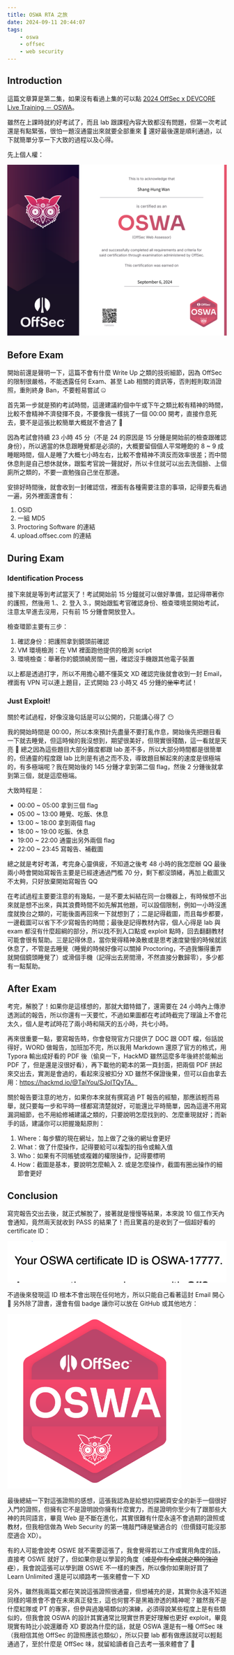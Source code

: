 ```yaml
---
title: OSWA RTA 之旅
date: 2024-09-11 20:44:07
tags:
    - oswa
    - offsec
    - web security
---
```


## Introduction

這篇文章算是第二集，如果沒有看過上集的可以點 [2024 OffSec x DEVCORE Live Training － OSWA](./2024/09/02/2024-offsec-oswa-live-training/)。

雖然在上課時就約好考試了，而且 lab 跟課程內容大致都沒有問題，但第一次考試還是有點緊張，很怕一題沒通靈出來就要全部重來 🫠 還好最後還是順利通過，以下就簡單分享一下大致的過程以及心得。

<!-- more -->

先上個人權：

![oswa](./offsec-oswa-exam/oswa.png)

## Before Exam

開始前還是聲明一下，這篇不會有什麼 Write Up 之類的技術細節，因為 OffSec 的限制很嚴格，不能透露任何 Exam、甚至 Lab 相關的資訊等，否則輕則取消證照，重則終身 Ban，不要輕易嘗試 🤐

首先第一步就是預約考試時間，這邊建議約個中午或下午之類比較有精神的時間，比較不會精神不濟發揮不良，不要像我一樣挑了一個 00:00 開考，直接作息死去，要不是這張比較簡單大概就不會過了 🫠

因為考試會持續 23 小時 45 分（不是 24 的原因是 15 分鍾是開始前的檢查跟確認身份），所以適當的休息跟睡覺都是必須的，大概要留個個人平常睡飽的 8 ~ 9 成睡眠時間，個人是睡了大概七小時左右，比較不會精神不濟反而效率很差；而中間休息則是自己想休就休，跟監考官說一聲就好，所以卡住就可以出去洗個臉、上個廁所之類的，不要一直勉強自己坐在那邊。

安排好時間後，就會收到一封確認信，裡面有各種需要注意的事項，記得要先看過一遍，另外裡面還會有：

1. OSID
2. 一組 MD5
3. Proctoring Software 的連結
4. upload.offsec.com 的連結

## During Exam

### Identification Process

接下來就是等到考試當天了！考試開始前 15 分鐘就可以做好準備，並記得帶著你的護照，然後用 1.、2. 登入 3.，開始跟監考官確認身份、檢查環境並開始考試，注意太早進去沒用，只有前 15 分鍾會開放登入。

檢查環節主要有三步：

1. 確認身份：把護照拿到鏡頭前確認
2. VM 環境檢測：在 VM 裡面跑他提供的檢測 script
3. 環境檢查：舉著你的鏡頭繞房間一圈，確認沒手機跟其他電子裝置

以上都是透過打字，所以不用擔心聽不懂英文 XD 確認完後就會收到一封 Email，裡面有 VPN 可以連上題目，正式開始 23 小時又 45 分鍾的~~坐牢~~考試！

### Just Exploit!

關於考試過程，好像沒幾句話是可以公開的，只能講心得了 😶

我的開始時間是 00:00，所以本來預計先盡量不要打亂作息，開始後先把題目看一下就去睡覺，但這時候的我沒想到，期望很美好，但現實很殘酷，這一看就是天亮 🫠 總之因為這些題目大部分難度都跟 lab 差不多，所以大部分時間都是很簡單的，但通靈的程度跟 lab 比則是有過之而不及，導致題目解起來的速度是很極端的，有多極端呢？我在開始後的 145 分鍾才拿到第二個 flag，然後 2 分鍾後就拿到第三個，就是這麼極端。

大致時程是：

-   00:00 ~ 05:00 拿到三個 flag
-   05:00 ~ 13:00 睡覺、吃飯、休息
-   13:00 ~ 18:00 拿到兩個 flag
-   18:00 ~ 19:00 吃飯、休息
-   19:00 ~ 22:00 通靈出另外兩個 flag
-   22:00 ~ 23:45 寫報告、補截圖

總之就是考好考滿，考完身心靈俱疲，不知道之後考 48 小時的我怎麼辦 QQ 最後兩小時會開始寫報告主要是已經達通過門檻 70 分，剩下都沒頭緒，再加上截圖又不太夠，只好放棄開始寫報告 QQ

在考試過程主要要注意的有幾點，一是不要太糾結在同一台機器上，有時候想不出來就是想不出來，與其浪費時間不如先解其他題，可以設個限制，例如一小時沒進度就換台之類的，可能後面再回來一下就想到了；二是記得截圖，而且每步都要，一邊截圖可以省下不少寫報告的時間；最後是記得教材內容，個人心得是 lab 與 exam 都沒有什麼超綱的部分，所以找不到入口點或 exploit 點時，回去翻翻教材可能會很有幫助。三是記得休息，當你覺得精神渙散或是思考速度變慢的時候就該休息了，不管是去睡覺（睡覺的時候好像可以關掉 Proctoring，不過我懶得重弄就開個鏡頭睡覺了）或滑個手機（記得出去房間滑，不然直接分數歸零），多少都有一點幫助。

## After Exam

考完，解脫了！如果你是這樣想的，那就大錯特錯了，還需要在 24 小時內上傳滲透測試的報告，所以你還有一天要忙，不過如果圖都在考試時截完了理論上不會花太久，個人是考試時花了兩小時和隔天的五小時，共七小時。

再來很重要一點，要寫報告時，你會發現官方只提供了 DOC 跟 ODT 檔，俗話說得好，WORD 做報告，加班加不完，所以我用 Markdown 還原了官方的格式，用 Typora 輸出成好看的 PDF 後（偷臭一下，HackMD 雖然這麼多年後終於能輸出 PDF 了，但是還是沒很好看），再下載他的範本的第一頁封面，把兩個 PDF 拼起來交出去，實測是會過的，看起來沒被扣分 XD 雖然不保證後果，但可以自由拿去用：https://hackmd.io/@TaiYou/SJoITQyTA。

關於報告要注意的地方，如果你本來就有撰寫過 PT 報告的經驗，那應該輕而易舉，就只要每一步和平時一樣都寫清楚就好，可能還比平時簡單，因為這邊不用寫漏洞細節，也不用給修補建議之類的，只要說明怎麼找到的、怎麼重現就好；而新手的話，建議你可以把握幾點原則：

1. Where：每步驟的現在網址，加上做了之後的網址會更好
2. What：做了什麼操作，記得要給可以複製的指令或輸入值
3. Who：如果有不同帳號或複雜的權限操作，記得要標明
4. How：截圖是基本，要說明怎麼輸入 2. 或是怎麼操作，截圖有圈出操作的細節會更好

## Conclusion

寫完報告交出去後，就正式解脫了，接著就是慢慢等結果，本來說 10 個工作天內會通知，竟然兩天就收到 PASS 的結果了！而且驚喜的是收到了一個超好看的 certificate ID：

![certificate ID](./offsec-oswa-exam/certificateID.png)

不過後來發現這 ID 根本不會出現在任何地方，所以只能自己看著這封 Email 開心 🫠 另外除了證書，還會有個 badge 讓你可以放在 GitHub 或其他地方：

![badge](./offsec-oswa-exam/badge.png)

最後總結一下對這張證照的感想，這張我認為是給想初探網頁安全的新手一個很好入門的證照，但擁有它不是證明說你擁有什麼實力，而是證明你至少有了跟那些大神的共同語言，畢竟 Web 是不斷在進化，其實很難有什麼永遠不會過期的證照或教材，但我相信做為 Web Security 的第一塊敲門磚是蠻適合的（但價錢可能沒那麼適合 XD）。

有的人可能會說考 OSWE 就不需要這張了，我會覺得若以工作或實用角度的話，直接考 OSWE 就好了，但如果你是以學習的角度（~~或是你有全成就之類的強迫症~~），我會說這張可以學到跟 OSWE 不一樣的東西，所以像你如果剛好買了 Learn Unlimited 還是可以順路考一張來體會一下 XD

另外，雖然我兩篇文都在笑說這張證照很通靈，但想補充的是，其實你永遠不知道同樣的場景會不會在未來真正發生，這也何嘗不是黑箱滲透的精神呢？雖然我不是什麼紅隊或 PT 的專家，但參與過幾場類似的演練，必須得說某些程度上是有些類似的，但我會說 OSWA 的設計其實通常比現實世界更好理解也更好 exploit，畢竟現實有時比小說還離奇 XD 要說為什麼的話，就是 OSWA 還是有一種 OffSec 味（我相信其他 OffSec 的證照應該也類似），所以只要 lab 都有做應該就可以輕鬆通過了，至於什麼是 OffSec 味，就留給讀者自己去考一張來體會了 🫢
